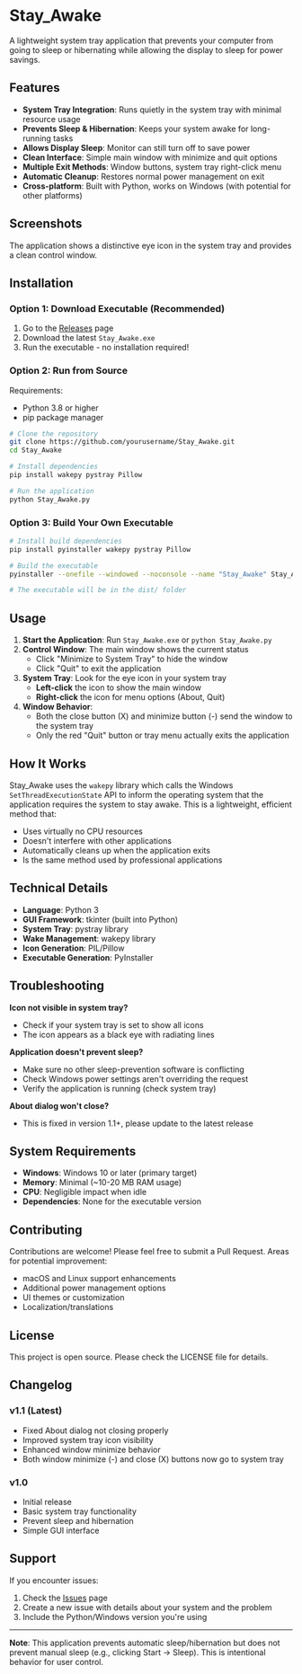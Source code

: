 # Stay_Awake

A lightweight system tray application that prevents your computer from going to sleep or hibernating while allowing the display to sleep for power savings.

## Features

- **System Tray Integration**: Runs quietly in the system tray with minimal resource usage
- **Prevents Sleep & Hibernation**: Keeps your system awake for long-running tasks
- **Allows Display Sleep**: Monitor can still turn off to save power
- **Clean Interface**: Simple main window with minimize and quit options
- **Multiple Exit Methods**: Window buttons, system tray right-click menu
- **Automatic Cleanup**: Restores normal power management on exit
- **Cross-platform**: Built with Python, works on Windows (with potential for other platforms)

## Screenshots

The application shows a distinctive eye icon in the system tray and provides a clean control window.

## Installation

### Option 1: Download Executable (Recommended)
1. Go to the [Releases](https://github.com/yourusername/Stay_Awake/releases) page
2. Download the latest `Stay_Awake.exe`
3. Run the executable - no installation required!

### Option 2: Run from Source
Requirements:
- Python 3.8 or higher
- pip package manager

```bash
# Clone the repository
git clone https://github.com/yourusername/Stay_Awake.git
cd Stay_Awake

# Install dependencies
pip install wakepy pystray Pillow

# Run the application
python Stay_Awake.py
```

### Option 3: Build Your Own Executable
```bash
# Install build dependencies
pip install pyinstaller wakepy pystray Pillow

# Build the executable
pyinstaller --onefile --windowed --noconsole --name "Stay_Awake" Stay_Awake.py

# The executable will be in the dist/ folder
```

## Usage

1. **Start the Application**: Run `Stay_Awake.exe` or `python Stay_Awake.py`
2. **Control Window**: The main window shows the current status
   - Click "Minimize to System Tray" to hide the window
   - Click "Quit" to exit the application
3. **System Tray**: Look for the eye icon in your system tray
   - **Left-click** the icon to show the main window
   - **Right-click** the icon for menu options (About, Quit)
4. **Window Behavior**: 
   - Both the close button (X) and minimize button (-) send the window to the system tray
   - Only the red "Quit" button or tray menu actually exits the application

## How It Works

Stay_Awake uses the `wakepy` library which calls the Windows `SetThreadExecutionState` API to inform the operating system that the application requires the system to stay awake. This is a lightweight, efficient method that:

- Uses virtually no CPU resources
- Doesn't interfere with other applications
- Automatically cleans up when the application exits
- Is the same method used by professional applications

## Technical Details

- **Language**: Python 3
- **GUI Framework**: tkinter (built into Python)
- **System Tray**: pystray library
- **Wake Management**: wakepy library
- **Icon Generation**: PIL/Pillow
- **Executable Generation**: PyInstaller

## Troubleshooting

**Icon not visible in system tray?**
- Check if your system tray is set to show all icons
- The icon appears as a black eye with radiating lines

**Application doesn't prevent sleep?**
- Make sure no other sleep-prevention software is conflicting
- Check Windows power settings aren't overriding the request
- Verify the application is running (check system tray)

**About dialog won't close?**
- This is fixed in version 1.1+, please update to the latest release

## System Requirements

- **Windows**: Windows 10 or later (primary target)
- **Memory**: Minimal (~10-20 MB RAM usage)
- **CPU**: Negligible impact when idle
- **Dependencies**: None for the executable version

## Contributing

Contributions are welcome! Please feel free to submit a Pull Request. Areas for potential improvement:

- macOS and Linux support enhancements
- Additional power management options
- UI themes or customization
- Localization/translations

## License

This project is open source. Please check the LICENSE file for details.

## Changelog

### v1.1 (Latest)
- Fixed About dialog not closing properly
- Improved system tray icon visibility
- Enhanced window minimize behavior
- Both window minimize (-) and close (X) buttons now go to system tray

### v1.0
- Initial release
- Basic system tray functionality
- Prevent sleep and hibernation
- Simple GUI interface

## Support

If you encounter issues:
1. Check the [Issues](https://github.com/yourusername/Stay_Awake/issues) page
2. Create a new issue with details about your system and the problem
3. Include the Python/Windows version you're using

---

**Note**: This application prevents automatic sleep/hibernation but does not prevent manual sleep (e.g., clicking Start → Sleep). This is intentional behavior for user control.
